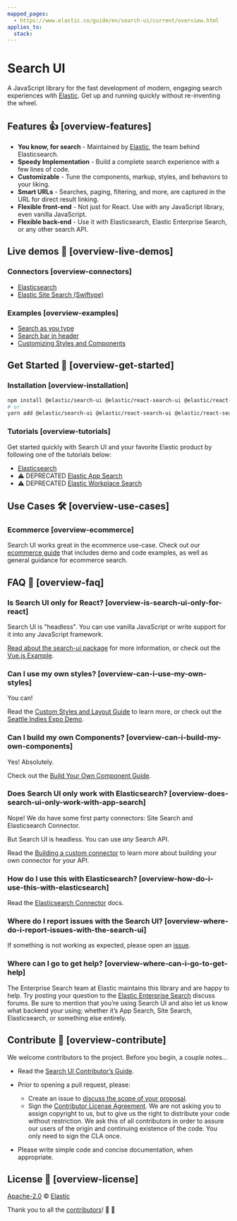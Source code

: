 ```yaml
---
mapped_pages:
  - https://www.elastic.co/guide/en/search-ui/current/overview.html
applies_to:
  stack:
---
```


# Search UI

A JavaScript library for the fast development of modern, engaging search experiences with [Elastic](https://www.elastic.co/). Get up and running quickly without re-inventing the wheel.

## Features 👍 [overview-features]

- **You know, for search** - Maintained by [Elastic](https://elastic.co), the team behind Elasticsearch.
- **Speedy Implementation** - Build a complete search experience with a few lines of code.
- **Customizable** - Tune the components, markup, styles, and behaviors to your liking.
- **Smart URLs** - Searches, paging, filtering, and more, are captured in the URL for direct result linking.
- **Flexible front-end** - Not just for React. Use with any JavaScript library, even vanilla JavaScript.
- **Flexible back-end** - Use it with Elasticsearch, Elastic Enterprise Search, or any other search API.

## Live demos 👀 [overview-live-demos]

### Connectors [overview-connectors]

- [Elasticsearch](https://codesandbox.io/s/github/elastic/search-ui/tree/main/examples/sandbox?from-embed=&initialpath=/elasticsearch&file=/src/pages/elasticsearch/index.jsx)
- [Elastic Site Search (Swiftype)](https://codesandbox.io/s/github/elastic/search-ui/tree/main/examples/sandbox?from-embed=&initialpath=/site-search&file=/src/pages/site-search/index.jsx)

### Examples [overview-examples]

- [Search as you type](https://codesandbox.io/s/github/elastic/search-ui/tree/main/examples/sandbox?from-embed=&initialpath=/search-as-you-type&file=/src/pages/search-as-you-type/index.jsx)
- [Search bar in header](https://codesandbox.io/s/github/elastic/search-ui/tree/main/examples/sandbox?from-embed=&initialpath=/search-bar-in-header&file=/src/pages/search-bar-in-header/index.jsx)
- [Customizing Styles and Components](https://codesandbox.io/s/github/elastic/search-ui/tree/main/examples/sandbox?from-embed=&initialpath=/customizing-styles-and-html&file=/src/pages/customizing-styles-and-html/index.jsx)

## Get Started 🌟 [overview-get-started]

### Installation [overview-installation]

```sh
npm install @elastic/search-ui @elastic/react-search-ui @elastic/react-search-ui-views
# or
yarn add @elastic/search-ui @elastic/react-search-ui @elastic/react-search-ui-views
```

### Tutorials [overview-tutorials]

Get started quickly with Search UI and your favorite Elastic product by following one of the tutorials below:

- [Elasticsearch](/reference/tutorials-elasticsearch.md)
- ⚠️ DEPRECATED [Elastic App Search](/reference/tutorials-app-search.md)
- ⚠️ DEPRECATED [Elastic Workplace Search](/reference/tutorials-workplace-search.md)

## Use Cases 🛠️ [overview-use-cases]

### Ecommerce [overview-ecommerce]

Search UI works great in the ecommerce use-case. Check out our [ecommerce guide](/reference/ecommerce.md) that includes demo and code examples, as well as general guidance for ecommerce search.

## FAQ 🔮 [overview-faq]

### Is Search UI only for React? [overview-is-search-ui-only-for-react]

Search UI is "headless". You can use vanilla JavaScript or write support for it into any JavaScript framework.

[Read about the search-ui package](https://github.com/elastic/search-ui/tree/main/packages/search-ui) for more information, or check out the [Vue.js Example](https://github.com/elastic/vue-search-ui-demo).

### Can I use my own styles? [overview-can-i-use-my-own-styles]

You can!

Read the [Custom Styles and Layout Guide](/reference/basic-usage.md) to learn more, or check out the [Seattle Indies Expo Demo](https://github.com/elastic/seattle-indies-expo-search).

### Can I build my own Components? [overview-can-i-build-my-own-components]

Yes! Absolutely.

Check out the [Build Your Own Component Guide](/reference/guides-creating-own-components.md).

### Does Search UI only work with Elasticsearch? [overview-does-search-ui-only-work-with-app-search]

Nope! We do have some first party connectors: Site Search and Elasticsearch Connector.

But Search UI is headless. You can use _any_ Search API.

Read the [Building a custom connector](/reference/guides-building-custom-connector.md) to learn more about building your own connector for your API.

### How do I use this with Elasticsearch? [overview-how-do-i-use-this-with-elasticsearch]

Read the [Elasticsearch Connector](/reference/api-connectors-elasticsearch.md) docs.

### Where do I report issues with the Search UI? [overview-where-do-i-report-issues-with-the-search-ui]

If something is not working as expected, please open an [issue](https://github.com/elastic/search-ui/issues/new).

### Where can I go to get help? [overview-where-can-i-go-to-get-help]

The Enterprise Search team at Elastic maintains this library and are happy to help. Try posting your question to the [Elastic Enterprise Search](https://discuss.elastic.co/c/enterprise-search/84) discuss forums. Be sure to mention that you’re using Search UI and also let us know what backend your using; whether it’s App Search, Site Search, Elasticsearch, or something else entirely.

## Contribute 🚀 [overview-contribute]

We welcome contributors to the project. Before you begin, a couple notes…​

- Read the [Search UI Contributor’s Guide](https://github.com/elastic/search-ui/blob/main/CONTRIBUTING.md).
- Prior to opening a pull request, please:

  - Create an issue to [discuss the scope of your proposal](https://github.com/elastic/search-ui/issues).
  - Sign the [Contributor License Agreement](https://www.elastic.co/contributor-agreement/). We are not asking you to assign copyright to us, but to give us the right to distribute your code without restriction. We ask this of all contributors in order to assure our users of the origin and continuing existence of the code. You only need to sign the CLA once.

- Please write simple code and concise documentation, when appropriate.

## License 📗 [overview-license]

[Apache-2.0](https://github.com/elastic/search-ui/blob/main/LICENSE.txt) © [Elastic](https://github.com/elastic)

Thank you to all the [contributors](https://github.com/elastic/search-ui/graphs/contributors)! 🙏 🙏
